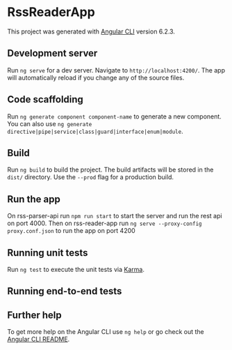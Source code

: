 # RssReaderApp

This project was generated with [Angular CLI](https://github.com/angular/angular-cli) version 6.2.3.

## Development server

Run `ng serve` for a dev server. Navigate to `http://localhost:4200/`. The app will automatically reload if you change any of the source files.

## Code scaffolding

Run `ng generate component component-name` to generate a new component. You can also use `ng generate directive|pipe|service|class|guard|interface|enum|module`.

## Build

Run `ng build` to build the project. The build artifacts will be stored in the `dist/` directory. Use the `--prod` flag for a production build.

## Run the app
On rss-parser-api run `npm run start` to start the server and run the rest api on port 4000.
Then on rss-reader-app run `ng serve --proxy-config proxy.conf.json` to run the app on port 4200

## Running unit tests

Run `ng test` to execute the unit tests via [Karma](https://karma-runner.github.io).

## Running end-to-end tests

## Further help

To get more help on the Angular CLI use `ng help` or go check out the [Angular CLI README](https://github.com/angular/angular-cli/blob/master/README.md).
